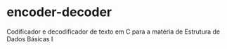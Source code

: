 # encoder-decoder
Codificador e decodificador de texto em C para a matéria de Estrutura de Dados Básicas I
